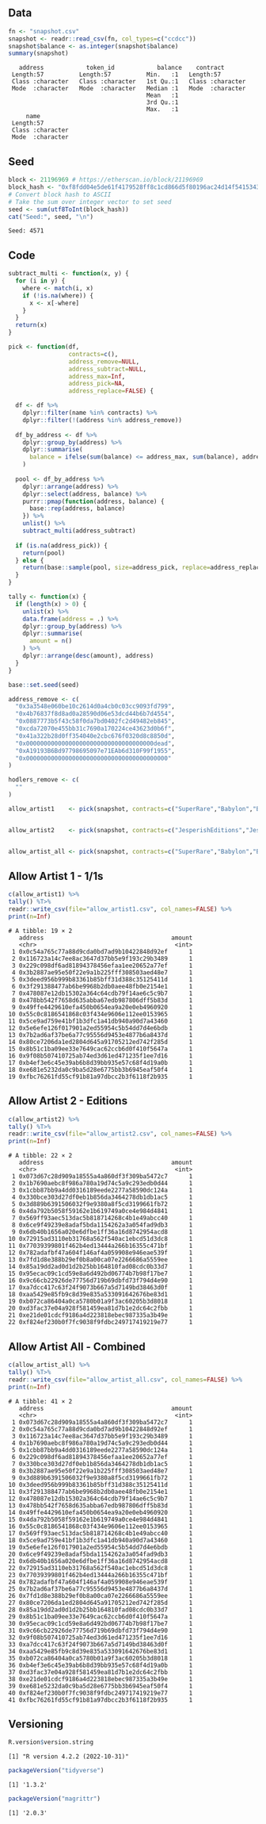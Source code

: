 
<!-- README.md is generated from README.Rmd. Please edit that file -->

## Data

``` r
fn <- "snapshot.csv"
snapshot <- readr::read_csv(fn, col_types=c("ccdcc"))
snapshot$balance <- as.integer(snapshot$balance)
summary(snapshot)
```

       address            token_id            balance    contract        
     Length:57          Length:57          Min.   :1   Length:57         
     Class :character   Class :character   1st Qu.:1   Class :character  
     Mode  :character   Mode  :character   Median :1   Mode  :character  
                                           Mean   :1                     
                                           3rd Qu.:1                     
                                           Max.   :1                     
         name          
     Length:57         
     Class :character  
     Mode  :character  
                       
                       
                       

## Seed

``` r
block <- 21196969 # https://etherscan.io/block/21196969
block_hash <- "0xf8fdd04e5de61f4179528ff8c1cd866d5f80196ac24d14f5415343eb4b325705"
# Convert block hash to ASCII
# Take the sum over integer vector to set seed
seed <- sum(utf8ToInt(block_hash))
cat("Seed:", seed, "\n")
```

    Seed: 4571 

## Code

``` r
subtract_multi <- function(x, y) {
  for (i in y) {
    where <- match(i, x)
    if (!is.na(where)) {
      x <- x[-where]
    }
  }
  return(x)
}

pick <- function(df,
                 contracts=c(),
                 address_remove=NULL,
                 address_subtract=NULL,
                 address_max=Inf,
                 address_pick=NA,
                 address_replace=FALSE) {

  df <- df %>%
    dplyr::filter(name %in% contracts) %>%
    dplyr::filter(!(address %in% address_remove))
  
  df_by_address <- df %>%
    dplyr::group_by(address) %>%
    dplyr::summarise(
      balance = ifelse(sum(balance) <= address_max, sum(balance), address_max)
    )
  
  pool <- df_by_address %>%
    dplyr::arrange(address) %>%
    dplyr::select(address, balance) %>%
    purrr::pmap(function(address, balance) {
      base::rep(address, balance)
    }) %>%
    unlist() %>%
    subtract_multi(address_subtract)
  
  if (is.na(address_pick)) {
    return(pool)
  } else {
    return(base::sample(pool, size=address_pick, replace=address_replace))
  }
}

tally <- function(x) {
  if (length(x) > 0) {
    unlist(x) %>%
    data.frame(address = .) %>%
    dplyr::group_by(address) %>%
    dplyr::summarise(
      amount = n()
    ) %>%
    dplyr::arrange(desc(amount), address)
  }
}
```

``` r
base::set.seed(seed)

address_remove <- c(
  "0x3a3548e060be10c2614d0a4cb0c03cc9093fd799",
  "0x4b76837f8d8ad0a28590d06e53dcd44b6b7d4554",
  "0x0887773b5f43c58f0da7bd0402fc2d49482eb845",
  "0xcda72070e455bb31c7690a170224ce43623d0b6f",
  "0x41a322b28d0ff354040e2cbc676f0320d8c8850d",
  "0x000000000000000000000000000000000000dead",
  "0xA19193B6Bd97798695097e71EAb6d310F99f1955",
  "0x0000000000000000000000000000000000000000"
)

hodlers_remove <- c(
  ""
)

allow_artist1    <- pick(snapshot, contracts=c("SuperRare","Babylon","Babylon2","Jesperish11","Foundation","Foundation2","MovsumxJesperish","ThreeRooms"), address_remove=address_remove,address_max=1)


allow_artist2    <- pick(snapshot, contracts=c("JesperishEditions","JesperishEditions2"), address_remove=address_remove,address_subtract=allow_artist1,address_max=1)


allow_artist_all <- pick(snapshot, contracts=c("SuperRare","Babylon","Babylon2","Jesperish11","Foundation","Foundation2","MovsumxJesperish","ThreeRooms","JesperishEditions","JesperishEditions2"), address_remove=address_remove,address_max=1)
```

## Allow Artist 1 - 1/1s

``` r
c(allow_artist1) %>%
tally() %T>%
readr::write_csv(file="allow_artist1.csv", col_names=FALSE) %>%
print(n=Inf)
```

    # A tibble: 19 × 2
       address                                    amount
       <chr>                                       <int>
     1 0x0c54a765c77a88d9cda0bd7ad9b10422848d92ef      1
     2 0x116723a14c7ee8ac3647d37bb5e9f193c29b3489      1
     3 0x229c098df6ad81894378456efaa1ee20652a77ef      1
     4 0x3b2887ae95e50f22e9a1b225fff308503aed48e7      1
     5 0x3deed956b999b83361b85bff31d388c35125411d      1
     6 0x3f291388477ab6be9968b2db0aee48fb0e2154e1      1
     7 0x478087e12db15302a364c64cdb79f14ae6c5c9b7      1
     8 0x478bb542f7658d635abba67edb987806dff5b83d      1
     9 0x49ffe4429610efa450b0654ea9a20e0eb4960920      1
    10 0x55c0c8186541868c03f434e9606e112ee0153965      1
    11 0x5ce9ad759e41bf1b3dfc1a41db940a90d7a43460      1
    12 0x5e6efe126f017901a2ed55954c5b54dd7d4e6bdb      1
    13 0x7b2ad6af37be6a77c95556d9453e4877b6a8437d      1
    14 0x80ce7206da1ed2804d645a91705212ed742f285d      1
    15 0x8b51c1ba09ee33e7649cac62ccb6d0f410f5647a      1
    16 0x9f08b507410725ab74ed3d61ed471235f1ee7d16      1
    17 0xb4ef3e6c45e39ab6b8d39bb935e57c68f4d19a0b      1
    18 0xe681e5232da0c9ba5d28e6775bb3b6945eaf50f4      1
    19 0xfbc76261fd55cf91b81a97dbcc2b3f6118f2b935      1

## Allow Artist 2 - Editions

``` r
c(allow_artist2) %>%
tally() %T>%
readr::write_csv(file="allow_artist2.csv", col_names=FALSE) %>%
print(n=Inf)
```

    # A tibble: 22 × 2
       address                                    amount
       <chr>                                       <int>
     1 0x073d67c28d909a18555a4a860df3f309ba5472c7      1
     2 0x1b7690aebc8f986a780a19d74c5a9c293edb0d44      1
     3 0x1cbb87bb9a4dd0316189eede2277a58590dc124a      1
     4 0x330bce303d27df0eb1b856da3464278db1db1ac5      1
     5 0x3d889b6391506032f9e9380a8f5cd3199661fb72      1
     6 0x4da792b5058f59162e1b619749a0ce4e984d4841      1
     7 0x569ff93aec513dac5b818714268c4b1e49abcc40      1
     8 0x6ce9f49239e8adaf5bda1154262a3a054fad9db3      1
     9 0x6db40b1656a020e6dfbe1ff36a16d8742954acd8      1
    10 0x72915ad3110eb31768a562f540ac1ebcd51d3dc8      1
    11 0x77039399801f462b4ed13444a266b16355c471bf      1
    12 0x782adafbf47a604f146af4a059908e946eae539f      1
    13 0x7fd1d8e388b29ef0b8a00ca07e2266686a5559ee      1
    14 0x85a19dd2ad0d1d2b25bb164810fad08cdc0b33d7      1
    15 0x95ecac09c1cd59e8a6d492bd06774b7b98f17be7      1
    16 0x9c66cb22926de77756d719b69dbfd73f794d4e90      1
    17 0xa7dcc417c63f24f9073b667a5d7149bd38463d0f      1
    18 0xaa5429e85fb9c8d39e835a533091642676be83d1      1
    19 0xb072ca86404a0ca5780b01a9f3ac60205b3d8018      1
    20 0xd3fac37e04a928f581459ea81d7b1e2dc64c2fbb      1
    21 0xe21de01cdcf9186a4d223818ebec987335a3b49e      1
    22 0xf824ef230b0f7fc9038f9fdbc249717419219e77      1

## Allow Artist All - Combined

``` r
c(allow_artist_all) %>%
tally() %T>%
readr::write_csv(file="allow_artist_all.csv", col_names=FALSE) %>%
print(n=Inf)
```

    # A tibble: 41 × 2
       address                                    amount
       <chr>                                       <int>
     1 0x073d67c28d909a18555a4a860df3f309ba5472c7      1
     2 0x0c54a765c77a88d9cda0bd7ad9b10422848d92ef      1
     3 0x116723a14c7ee8ac3647d37bb5e9f193c29b3489      1
     4 0x1b7690aebc8f986a780a19d74c5a9c293edb0d44      1
     5 0x1cbb87bb9a4dd0316189eede2277a58590dc124a      1
     6 0x229c098df6ad81894378456efaa1ee20652a77ef      1
     7 0x330bce303d27df0eb1b856da3464278db1db1ac5      1
     8 0x3b2887ae95e50f22e9a1b225fff308503aed48e7      1
     9 0x3d889b6391506032f9e9380a8f5cd3199661fb72      1
    10 0x3deed956b999b83361b85bff31d388c35125411d      1
    11 0x3f291388477ab6be9968b2db0aee48fb0e2154e1      1
    12 0x478087e12db15302a364c64cdb79f14ae6c5c9b7      1
    13 0x478bb542f7658d635abba67edb987806dff5b83d      1
    14 0x49ffe4429610efa450b0654ea9a20e0eb4960920      1
    15 0x4da792b5058f59162e1b619749a0ce4e984d4841      1
    16 0x55c0c8186541868c03f434e9606e112ee0153965      1
    17 0x569ff93aec513dac5b818714268c4b1e49abcc40      1
    18 0x5ce9ad759e41bf1b3dfc1a41db940a90d7a43460      1
    19 0x5e6efe126f017901a2ed55954c5b54dd7d4e6bdb      1
    20 0x6ce9f49239e8adaf5bda1154262a3a054fad9db3      1
    21 0x6db40b1656a020e6dfbe1ff36a16d8742954acd8      1
    22 0x72915ad3110eb31768a562f540ac1ebcd51d3dc8      1
    23 0x77039399801f462b4ed13444a266b16355c471bf      1
    24 0x782adafbf47a604f146af4a059908e946eae539f      1
    25 0x7b2ad6af37be6a77c95556d9453e4877b6a8437d      1
    26 0x7fd1d8e388b29ef0b8a00ca07e2266686a5559ee      1
    27 0x80ce7206da1ed2804d645a91705212ed742f285d      1
    28 0x85a19dd2ad0d1d2b25bb164810fad08cdc0b33d7      1
    29 0x8b51c1ba09ee33e7649cac62ccb6d0f410f5647a      1
    30 0x95ecac09c1cd59e8a6d492bd06774b7b98f17be7      1
    31 0x9c66cb22926de77756d719b69dbfd73f794d4e90      1
    32 0x9f08b507410725ab74ed3d61ed471235f1ee7d16      1
    33 0xa7dcc417c63f24f9073b667a5d7149bd38463d0f      1
    34 0xaa5429e85fb9c8d39e835a533091642676be83d1      1
    35 0xb072ca86404a0ca5780b01a9f3ac60205b3d8018      1
    36 0xb4ef3e6c45e39ab6b8d39bb935e57c68f4d19a0b      1
    37 0xd3fac37e04a928f581459ea81d7b1e2dc64c2fbb      1
    38 0xe21de01cdcf9186a4d223818ebec987335a3b49e      1
    39 0xe681e5232da0c9ba5d28e6775bb3b6945eaf50f4      1
    40 0xf824ef230b0f7fc9038f9fdbc249717419219e77      1
    41 0xfbc76261fd55cf91b81a97dbcc2b3f6118f2b935      1

## Versioning

``` r
R.version$version.string
```

    [1] "R version 4.2.2 (2022-10-31)"

``` r
packageVersion("tidyverse")
```

    [1] '1.3.2'

``` r
packageVersion("magrittr")
```

    [1] '2.0.3'
